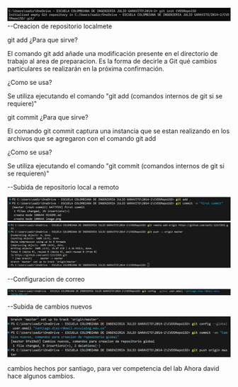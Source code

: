 ![alt text](image.png) --Creacion de repositorio localmete

git add
¿Para que sirve?

El comando git add añade una modificación presente en el directorio de trabajo al area de preparacion. Es la forma de decirle a Git qué cambios particulares se realizarán en la próxima confirmación.

¿Como se usa?

Se utiliza ejecutando el comando "git add (comandos internos de git si se requiere)"

git commit
¿Para que sirve?

El comando git commit captura una instancia que se estan realizando en los archivos que se agregaron con el comando git add

¿Como se usa?

Se utiliza ejecutando el comando "git commit (comandos internos de git si se requieren)"

--Subida de repositorio local a remoto

![alt text](image-1.png)
![alt text](image-2.png)

--Configuracion de correo

![alt text](image-3.png)

--Subida de cambios nuevos

![alt text](image-4.png)



cambios hechos por santiago, para ver competencia del lab
Ahora david hace algunos cambios.